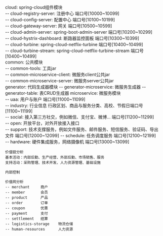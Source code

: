 cloud: spring-cloud组件模块  
    -- cloud-registry-server: 注册中心   端口号[10000~10099]  
    -- cloud-config-server: 配置中心   端口号[10100~10199]  
    -- cloud-gateway-server: 网关  端口号[10500~10599]  
    -- cloud-admin-server: spring-boot-admin-server  端口号[10200~10299]  
    -- cloud-hystrix-dashboard: 断路器监控面板  端口号[10300~10399]  
    -- cloud-turbine: spring-cloud-netflix-turbine  端口号[10400~10499]  
    -- cloud-turbine-stream: spring-cloud-netflix-turbine-stream   端口号[10400~10499]   
common:  公共模块  
    -- common-tools: 工具jar  
    -- common-microservice-client: 微服务client公共jar  
    -- common-microservice-server: 微服务server公共jar  
generator:  代码生成器模块
    -- generator-microservice: 微服务生成器
    -- generator-table: 表CRUD生成器
microservice:  微服务模块   
    -- uaa: 用户与账户  端口号[11000~11099]  
    -- industry: 行业信息 行政区划、商品与服务分类、高校、节假日端口号[11100~11199]  
    -- social: 接入第三方社交，例如微信、支付宝、微博... 端口号[11200~11299]  
    -- open: 开放平台，对外开放接入接口  
    -- support: 技术支撑服务，例如文件服务、邮件服务、短信服务、验证码、导出文件 端口号[12000~12099]
    -- schedule: 任务调度服务 端口号[12100~12199]  
    -- hardware: 硬件集成服务，网络摄像机 端口号[13000~13099]   
    
    价值链分析
    基本活动：内部后勤、生产经营、外部后勤、市场销售、服务
    支持活动：采购管理、技术开发、人力资源管理、基础设施

    内部控制

    价值网分析
    -- merchant     商户
    -- member       会员
    -- product      产品
    -- order        订单
    -- coupon       优惠
    -- payment      支付
    -- settlement   结算
    -- logistics-storage    物流仓储
    -- human-resources      人力资源

